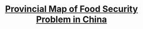 ---
title: "[Provincial Map of Food Security Problem in China](http://www.arcgis.com/apps/StorytellingTextLegend/index.html?appid=d92d265566554095bc26757445abbbc4)"
excerpt: "This story map summarizes the food security problem in China in 2012. I made this map in the hope of evoking people’s awareness of this serious issue. It is also a precaution which can alert those who unfortunately have unhindered access to poisonous food in China.<br/>[<img src='/images/chinafood.png'>](http://www.arcgis.com/apps/StorytellingTextLegend/index.html?appid=d92d265566554095bc26757445abbbc4)"
collection: portfolio
---